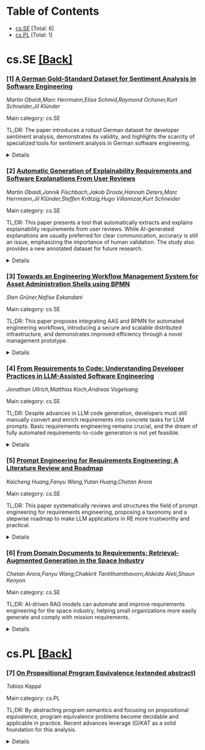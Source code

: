 <div id=toc></div>

# Table of Contents

- [cs.SE](#cs.SE) [Total: 6]
- [cs.PL](#cs.PL) [Total: 1]


<div id='cs.SE'></div>

# cs.SE [[Back]](#toc)

### [1] [A German Gold-Standard Dataset for Sentiment Analysis in Software Engineering](https://arxiv.org/abs/2507.07325)
*Martin Obaidi,Marc Herrmann,Elisa Schmid,Raymond Ochsner,Kurt Schneider,Jil Klünder*

Main category: cs.SE

TL;DR: The paper introduces a robust German dataset for developer sentiment analysis, demonstrates its validity, and highlights the scarcity of specialized tools for sentiment analysis in German software engineering.


<details>
  <summary>Details</summary>
Motivation: Existing sentiment analysis tools for software engineering are mainly based on English or non-German datasets, leaving a gap for robust German-language resources to analyze developer sentiment.

Method: The authors created a dataset of 5,949 unique German-language developer statements from the forum Android-Hilfe.de. Each statement was annotated with one of six basic emotions, based on Shaver et al.'s emotion model, by four German-speaking computer science students. The annotation process was evaluated for interrater agreement and reliability.

Result: The annotation process showed high interrater agreement and reliability, confirming the validity and robustness of the dataset. Testing with current German sentiment analysis tools revealed a lack of domain-specific solutions for software engineering.

Conclusion: The new German-language dataset provides a valuable resource for sentiment analysis in software engineering, validated by strong annotation reliability. Existing sentiment tools are insufficient for this domain, and the dataset enables further research and optimization in annotation strategies.

Abstract: Sentiment analysis is an essential technique for investigating the emotional
climate within developer teams, contributing to both team productivity and
project success. Existing sentiment analysis tools in software engineering
primarily rely on English or non-German gold-standard datasets. To address this
gap, our work introduces a German dataset of 5,949 unique developer statements,
extracted from the German developer forum Android-Hilfe.de. Each statement was
annotated with one of six basic emotions, based on the emotion model by Shaver
et al., by four German-speaking computer science students. Evaluation of the
annotation process showed high interrater agreement and reliability. These
results indicate that the dataset is sufficiently valid and robust to support
sentiment analysis in the German-speaking software engineering community.
Evaluation with existing German sentiment analysis tools confirms the lack of
domain-specific solutions for software engineering. We also discuss approaches
to optimize annotation and present further use cases for the dataset.

</details>


### [2] [Automatic Generation of Explainability Requirements and Software Explanations From User Reviews](https://arxiv.org/abs/2507.07344)
*Martin Obaidi,Jannik Fischbach,Jakob Droste,Hannah Deters,Marc Herrmann,Jil Klünder,Steffen Krätzig,Hugo Villamizar,Kurt Schneider*

Main category: cs.SE

TL;DR: This paper presents a tool that automatically extracts and explains explainability requirements from user reviews. While AI-generated explanations are usually preferred for clear communication, accuracy is still an issue, emphasizing the importance of human validation. The study also provides a new annotated dataset for future research.


<details>
  <summary>Details</summary>
Motivation: Explainability is increasingly important for software systems to enhance transparency, user trust, and regulatory compliance. However, it is difficult to translate user feedback on explainability into structured requirements and linked explanations, and there is a lack of established, systematic approaches for this task.

Method: The authors developed a tool-supported, automated process for extracting explainability requirements and generating corresponding explanations from user reviews. This was evaluated through a case study using 58 user reviews from an industrial automation manufacturer, with manual annotation of requirements and explanations for comparison.

Result: AI-generated requirements often lack relevance and correctness compared to human-crafted ones, but the generated explanations are usually preferred for their clarity and style. However, there are correctness issues in both, underlining the need for human oversight.

Conclusion: The paper introduces an automated method for deriving explainability requirements from user reviews and creating explanations, offers empirical insights into the strengths and weaknesses of automatic approaches, and releases an annotated dataset to further research in this area.

Abstract: Explainability has become a crucial non-functional requirement to enhance
transparency, build user trust, and ensure regulatory compliance. However,
translating explanation needs expressed in user feedback into structured
requirements and corresponding explanations remains challenging. While existing
methods can identify explanation-related concerns in user reviews, there is no
established approach for systematically deriving requirements and generating
aligned explanations. To contribute toward addressing this gap, we introduce a
tool-supported approach that automates this process. To evaluate its
effectiveness, we collaborated with an industrial automation manufacturer to
create a dataset of 58 user reviews, each annotated with manually crafted
explainability requirements and explanations. Our evaluation shows that while
AI-generated requirements often lack relevance and correctness compared to
human-created ones, the AI-generated explanations are frequently preferred for
their clarity and style. Nonetheless, correctness remains an issue,
highlighting the importance of human validation. This work contributes to the
advancement of explainability requirements in software systems by (1)
introducing an automated approach to derive requirements from user reviews and
generate corresponding explanations, (2) providing empirical insights into the
strengths and limitations of automatically generated artifacts, and (3)
releasing a curated dataset to support future research on the automatic
generation of explainability requirements.

</details>


### [3] [Towards an Engineering Workflow Management System for Asset Administration Shells using BPMN](https://arxiv.org/abs/2507.07468)
*Sten Grüner,Nafise Eskandani*

Main category: cs.SE

TL;DR: This paper proposes integrating AAS and BPMN for automated engineering workflows, introducing a secure and scalable distributed infrastructure, and demonstrates improved efficiency through a novel management prototype.


<details>
  <summary>Details</summary>
Motivation: There is a need to automate and optimize engineering workflows in the context of Industry 4.0, especially to enhance cross-organizational collaboration, security, and scalability.

Method: The paper explores the application of Asset Administration Shell (AAS) in conjunction with Business Process Model and Notation (BPMN). It proposes a distributed AAS copy-on-write infrastructure and presents a workflow management prototype for automating AAS operations.

Result: The proposed distributed AAS infrastructure enables secure, scalable, and seamless collaboration across organizations. The workflow management prototype successfully automates engineering workflows and AAS operations, resulting in improved efficiency and traceability.

Conclusion: Integrating AAS and BPMN within engineering workflows using a distributed copy-on-write approach significantly enhances automation, collaboration, and data management, making engineering processes more efficient and secure.

Abstract: The integration of Industry 4.0 technologies into engineering workflows is an
essential step toward automating and optimizing plant and process engineering
processes. The Asset Administration Shell (AAS) serves as a key enabler for
creating interoperable Digital Twins that facilitate engineering data exchange
and automation. This paper explores the use of AAS within engineering
workflows, particularly in combination with Business Process Model and Notation
(BPMN) to define structured and automated processes. We propose a distributed
AAS copy-on-write infrastructure that enhances security and scalability while
enabling seamless cross organizational collaboration. We also introduce a
workflow management prototype automating AAS operations and engineering
workflows, improving efficiency and traceability.

</details>


### [4] [From Requirements to Code: Understanding Developer Practices in LLM-Assisted Software Engineering](https://arxiv.org/abs/2507.07548)
*Jonathan Ullrich,Matthias Koch,Andreas Vogelsang*

Main category: cs.SE

TL;DR: Despite advances in LLM code generation, developers must still manually convert and enrich requirements into concrete tasks for LLM prompts. Basic requirements engineering remains crucial, and the dream of fully automated requirements-to-code generation is not yet feasible.


<details>
  <summary>Details</summary>
Motivation: With the advancement of generative LLMs for code generation, there is speculation that traditional software engineering could become obsolete. However, it is unclear how developers incorporate requirements when using these LLMs—a critical and underexplored area.

Method: The researchers interviewed 18 practitioners from 14 companies to explore how they leverage requirements and design artifacts in prompts for LLM-based code generation. The data from these interviews was analyzed to build a grounded theory.

Result: The study found that requirements as typically documented are too abstract for direct use in LLM prompts. Developers must decompose requirements into programming tasks and enrich them with design and architectural constraints before inputting them into LLMs. The process is not fully automated and requires significant manual effort.

Conclusion: Traditional requirements engineering (RE) work remains necessary even with LLM-powered code generation. Developers still need to translate and adapt requirements into forms suitable for LLM consumption, meaning automation of requirements-centric tasks is not yet fully realized.

Abstract: With the advent of generative LLMs and their advanced code generation
capabilities, some people already envision the end of traditional software
engineering, as LLMs may be able to produce high-quality code based solely on
the requirements a domain expert feeds into the system. The feasibility of this
vision can be assessed by understanding how developers currently incorporate
requirements when using LLMs for code generation-a topic that remains largely
unexplored. We interviewed 18 practitioners from 14 companies to understand how
they (re)use information from requirements and other design artifacts to feed
LLMs when generating code. Based on our findings, we propose a theory that
explains the processes developers employ and the artifacts they rely on. Our
theory suggests that requirements, as typically documented, are too abstract
for direct input into LLMs. Instead, they must first be manually decomposed
into programming tasks, which are then enriched with design decisions and
architectural constraints before being used in prompts. Our study highlights
that fundamental RE work is still necessary when LLMs are used to generate
code. Our theory is important for contextualizing scientific approaches to
automating requirements-centric SE tasks.

</details>


### [5] [Prompt Engineering for Requirements Engineering: A Literature Review and Roadmap](https://arxiv.org/abs/2507.07682)
*Kaicheng Huang,Fanyu Wang,Yutan Huang,Chetan Arora*

Main category: cs.SE

TL;DR: This paper systematically reviews and structures the field of prompt engineering for requirements engineering, proposing a taxonomy and a stepwise roadmap to make LLM applications in RE more trustworthy and practical.


<details>
  <summary>Details</summary>
Motivation: Large language models have unlocked new possibilities in requirements engineering through prompt engineering, but uncertainty and lack of controllability hinder reliable implementation. Clear, evidence-based guidance is needed to leverage LLMs effectively.

Method: The authors performed a systematic literature review using Kitchenham’s and Petersen’s protocol, searching six digital libraries, screening 867 records, and analyzing 35 selected primary studies in the field of prompt engineering for requirements engineering.

Result: The review produced a hybrid taxonomy connecting prompt engineering techniques to requirements engineering roles and mapped out the tasks, LLM families, and prompt types reported in the literature. It revealed persistent limitations and gaps in current knowledge.

Conclusion: A roadmap was outlined, guiding the transition from current ad-hoc prototypes to reproducible and user-friendly workflows, providing structure for future research and more reliable PE adoption in RE.

Abstract: Advancements in large language models (LLMs) have led to a surge of prompt
engineering (PE) techniques that can enhance various requirements engineering
(RE) tasks. However, current LLMs are often characterized by significant
uncertainty and a lack of controllability. This absence of clear guidance on
how to effectively prompt LLMs acts as a barrier to their trustworthy
implementation in the RE field. We present the first roadmap-oriented
systematic literature review of Prompt Engineering for RE (PE4RE). Following
Kitchenham's and Petersen's secondary-study protocol, we searched six digital
libraries, screened 867 records, and analyzed 35 primary studies. To bring
order to a fragmented landscape, we propose a hybrid taxonomy that links
technique-oriented patterns (e.g., few-shot, Chain-of-Thought) to task-oriented
RE roles (elicitation, validation, traceability). Two research questions, with
five sub-questions, map the tasks addressed, LLM families used, and prompt
types adopted, and expose current limitations and research gaps. Finally, we
outline a step-by-step roadmap showing how today's ad-hoc PE prototypes can
evolve into reproducible, practitioner-friendly workflows.

</details>


### [6] [From Domain Documents to Requirements: Retrieval-Augmented Generation in the Space Industry](https://arxiv.org/abs/2507.07689)
*Chetan Arora,Fanyu Wang,Chakkrit Tantithamthavorn,Aldeida Aleti,Shaun Kenyon*

Main category: cs.SE

TL;DR: AI-driven RAG models can automate and improve requirements engineering for the space industry, helping small organizations more easily generate and comply with mission requirements.


<details>
  <summary>Details</summary>
Motivation: Requirements engineering (RE) in the space industry is challenging, especially for small organizations, due to the complexity, demand for precision, and need to adhere to strict standards when deriving actionable requirements from unstructured documents.

Method: The paper proposes a modular, AI-driven approach leveraging Retrieval-Augmented Generation (RAG) models. It preprocesses mission documents, classifies them semantically, retrieves domain-standard content, and synthesizes requirements drafts via large language models (LLMs), demonstrated on a real-world case study with industry partnership.

Result: Preliminary results show the approach reduces manual effort, improves requirements coverage, and aids compliance, making RE more accessible for smaller organizations.

Conclusion: Integrating AI-based RAG models into the requirements engineering process can significantly benefit small space organizations by automating and streamlining requirement generation, thus enabling broader participation in critical space missions.

Abstract: Requirements engineering (RE) in the space industry is inherently complex,
demanding high precision, alignment with rigorous standards, and adaptability
to mission-specific constraints. Smaller space organisations and new entrants
often struggle to derive actionable requirements from extensive, unstructured
documents such as mission briefs, interface specifications, and regulatory
standards. In this innovation opportunity paper, we explore the potential of
Retrieval-Augmented Generation (RAG) models to support and (semi-)automate
requirements generation in the space domain. We present a modular, AI-driven
approach that preprocesses raw space mission documents, classifies them into
semantically meaningful categories, retrieves contextually relevant content
from domain standards, and synthesises draft requirements using large language
models (LLMs). We apply the approach to a real-world mission document from the
space domain to demonstrate feasibility and assess early outcomes in
collaboration with our industry partner, Starbound Space Solutions. Our
preliminary results indicate that the approach can reduce manual effort,
improve coverage of relevant requirements, and support lightweight compliance
alignment. We outline a roadmap toward broader integration of AI in RE
workflows, intending to lower barriers for smaller organisations to participate
in large-scale, safety-critical missions.

</details>


<div id='cs.PL'></div>

# cs.PL [[Back]](#toc)

### [7] [On Propositional Program Equivalence (extended abstract)](https://arxiv.org/abs/2507.07480)
*Tobias Kappé*

Main category: cs.PL

TL;DR: By abstracting program semantics and focusing on propositional equivalence, program equivalence problems become decidable and applicable in practice. Recent advances leverage (G)KAT as a solid foundation for this analysis.


<details>
  <summary>Details</summary>
Motivation: Since general program equivalence is undecidable, the motivation is to find a practical, decidable approach by abstracting away from detailed semantics, leading to the study of propositional equivalence. This has practical relevance for verification and optimization of programs.

Method: The paper uses the framework of (Guarded) Kleene Algebra with Tests, or (G)KAT, to analyze and formalize propositional program equivalence.

Result: Recent progress has been made in defining and determining propositional program equivalence within the (G)KAT framework, making equivalence checking feasible for practical purposes.

Conclusion: Propositional program equivalence, when ignoring detailed statement semantics, becomes a decidable and practical problem. (Guarded) Kleene Algebra with Tests ((G)KAT) provides a valuable framework for analyzing such equivalence.

Abstract: General program equivalence is undecidable. However, if we abstract away the
semantics of statements, then this problem becomes not just decidable, but
practically feasible. For instance, a program of the form "if $b$ then $e$ else
$f$" should be equivalent to "if not $b$ then $f$ else $e$" - no matter what
$b$, $e$ and $f$ are. This kind of equivalence is known as propositional
equivalence. In this extended abstract, we discuss recent developments in
propositional program equivalence from the perspective of (Guarded) Kleene
Algebra with Tests, or (G)KAT.

</details>
